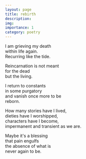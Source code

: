 ```yaml
---
layout: page
title: rebirth
description: 
img:
importance: 1
category: poetry
---
```


I am grieving my death <br/>
within life again. <br/>
Recurring like the tide. <br/>

Reincarnation is not meant <br/>
for the dead <br/>
but the living. <br/>

I return to constants <br/>
in some purgatory <br/>
and vanish once more to be <br/>
reborn.

How many stories have I lived, <br/>
dieties have I worshipped, <br/>
characters have I become, <br/>
impermanent and transient as we are.

Maybe it's a blessing <br/>
that pain engulfs <br/>
the absence of what is <br/>
never again to be.
